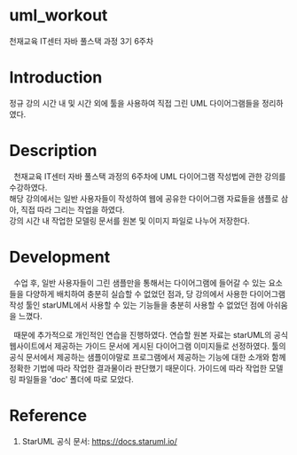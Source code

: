 # uml_workout
천재교육 IT센터 자바 풀스택 과정 3기 6주차

# Introduction
정규 강의 시간 내 및 시간 외에 툴을 사용하여 직접 그린 UML 다이어그램들을 정리하였다.

# Description
<p>
  &nbsp; 천재교육 IT센터 자바 풀스택 과정의 6주차에 UML 다이어그램 작성법에 관한 강의를 수강하였다. <br>
  해당 강의에서는 일반 사용자들이 작성하여 웹에 공유한 다이어그램 자료들을 샘플로 삼아, 직접 따라 그리는 작업을 하였다. <br>
  강의 시간 내 작업한 모델링 문서를 원본 및 이미지 파일로 나누어 저장한다.
</p>

# Development
<p>
  &nbsp; 수업 후, 일반 사용자들이 그린 샘플만을 통해서는 다이어그램에 들어갈 수 있는 요소들을 다양하게 배치하여 충분히 실습할 수 없었던 점과, 당 강의에서 사용한 다이어그램 작성 툴인 starUML에서 사용할 수 있는 기능들을 충분히 사용할 수 없었던 점에 아쉬움을 느꼈다.
</p>
<p>
  &nbsp; 때문에 추가적으로 개인적인 연습을 진행하였다. 연습할 원본 자료는 starUML의 공식 웹사이트에서 제공하는 가이드 문서에 게시된 다이어그램 이미지들로 선정하였다. 툴의 공식 문서에서 제공하는 샘플이야말로 프로그램에서 제공하는 기능에 대한 소개와 함께 정확한 기법에 따라 작업한 결과물이라 판단했기 때문이다. 가이드에 따라 작업한 모델링 파일들을 'doc' 폴더에 따로 모았다.  
</p>

# Reference
1. StarUML 공식 문서: https://docs.staruml.io/
